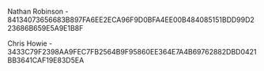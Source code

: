 Nathan Robinson - 84134073656683B897FA6EE2ECA96F9D0BFA4EE00B484085151BDD99D223686B659E5A9E1B8F

Chris Howie - 3433C79F2398AA9FEC7FB2564B9F95860EE364E7A4B69762882DBD0421BB3641CAF19E83D5EA
